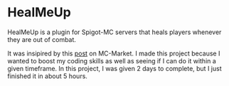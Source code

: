 # HealMeUp
HealMeUp is a plugin for Spigot-MC servers that heals players whenever they are out of combat.

It was insipired by this [post](https://www.mc-market.org/threads/685665/#post-4909520) on MC-Market.
I made this project because I wanted to boost my coding skills as well as seeing if I can do it within a given timeframe. 
In this project, I was given 2 days to complete, but I just finished it in about 5 hours.
